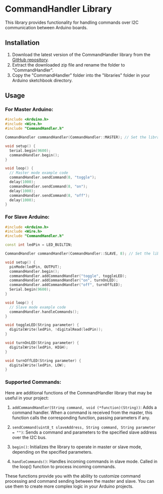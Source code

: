 # CommandHandler Library

This library provides functionality for handling commands over I2C communication between Arduino boards.

## Installation

1. Download the latest version of the CommandHandler library from the [GitHub repository](https://github.com/yourusername/CommandHandler).
2. Extract the downloaded zip file and rename the folder to "CommandHandler".
3. Copy the "CommandHandler" folder into the "libraries" folder in your Arduino sketchbook directory.

## Usage

### For Master Arduino:

```cpp
#include <Arduino.h>
#include <Wire.h>
#include "CommandHandler.h"

CommandHandler commandHandler(CommandHandler::MASTER); // Set the library to Master mode

void setup() {
  Serial.begin(9600);
  commandHandler.begin();
}

void loop() {
  // Master mode example code
  commandHandler.sendCommand(8, "toggle");
  delay(1000);
  commandHandler.sendCommand(8, "on");
  delay(1000);
  commandHandler.sendCommand(8, "off");
  delay(1000);
}
```
### For Slave Arduino:

```cpp
#include <Arduino.h>
#include <Wire.h>
#include "CommandHandler.h"

const int ledPin = LED_BUILTIN;

CommandHandler commandHandler(CommandHandler::SLAVE, 8); // Set the library to Slave mode with address 8

void setup() {
  pinMode(ledPin, OUTPUT);
  commandHandler.begin();
  commandHandler.addCommandHandler("toggle", toggleLED);
  commandHandler.addCommandHandler("on", turnOnLED);
  commandHandler.addCommandHandler("off", turnOffLED);
  Serial.begin(9600);
}

void loop() {
  // Slave mode example code
  commandHandler.handleCommands();
}

void toggleLED(String parameter) {
  digitalWrite(ledPin, !digitalRead(ledPin));
}

void turnOnLED(String parameter) {
  digitalWrite(ledPin, HIGH);
}

void turnOffLED(String parameter) {
  digitalWrite(ledPin, LOW);
}
```

### Supported Commands: 
Here are additional functions of the CommandHandler library that may be useful in your project:

1. `addCommandHandler(String command, void (*function)(String))`: Adds a command handler. When a command is received from the master, this function calls the corresponding function, passing parameters if any.

2. `sendCommand(uint8_t slaveAddress, String command, String parameter = "")`: Sends a command and parameters to the specified slave address over the I2C bus.

3. `begin()`: Initializes the library to operate in master or slave mode, depending on the specified parameters.

4. `handleCommands()`: Handles incoming commands in slave mode. Called in the loop() function to process incoming commands.

These functions provide you with the ability to customize command processing and command sending between the master and slave. You can use them to create more complex logic in your Arduino projects.